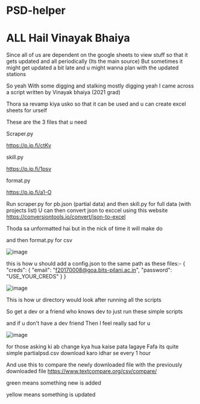 # PSD-helper

# ALL Hail Vinayak Bhaiya 

Since all of us are dependent on the google sheets to view stuff so that it gets updated and all periodically (Its the main source)
But sometimes it might get updated a bit late and u might wanna plan with the updated stations

So yeah
With some digging and stalking
mostly digging yeah
I came across a script written by Vinayak bhaiya (2021 grad)

Thora sa revamp kiya usko so that it can be used and u can create excel sheets for urself

These are the 3 files that u need

Scraper.py

https://p.ip.fi/ctKv

skill.py

https://p.ip.fi/1psv

format.py

https://p.ip.fi/a1-O

Run scraper.py for pb.json (partial data)
and then
skill.py for full data (with projects list)
U can then convert json to exccel using this website https://conversiontools.io/convert/json-to-excel

Thoda sa unformatted hai but in the nick of time it will make do

and then format.py for csv

![image](https://user-images.githubusercontent.com/59202075/169376043-41591bcc-49e6-49ee-84ca-0dc2d3f79c78.png)

this is how u should add a config.json to the same path as these files:-
{
		"creds": {
			"email": "f20170008@goa.bits-pilani.ac.in",
			"password": "USE_YOUR_CREDS"
		}
}

![image](https://user-images.githubusercontent.com/59202075/169376089-23f61705-2f3b-40dd-aee4-e6c689435541.png)


This is how ur directory would look after running all the scripts

So get a dev or a friend who knows dev to just run these simple scripts

and if u don't have a dev friend
Then I feel really sad for u

![image](https://user-images.githubusercontent.com/59202075/169527740-ecd533b0-8011-4842-b84e-2639f73cb00a.png)

for those asking ki
ab change kya hua kaise pata lagaye Fafa
its quite simple
partialpsd.csv download karo idhar se every 1 hour

And use this to compare the newly downloaded file with the previously downloaded file
https://www.textcompare.org/csv/compare/

green means something new is added

yellow means something is updated
